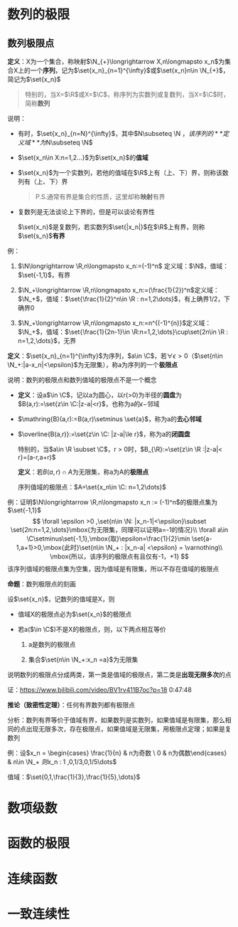 # 数列的极限

## 数列极限点

**定义**：X为一个集合，称映射$\N_{+}\longrightarrow X,n\longmapsto x_n$为集合X上的一个**序列**，记为$\set{x_n}_{n=1}^{\infty}$或$\set{x_n}n\in \N_{+}$，简记为$\set{x_n}$

>特别的，当X=$\R$或X=$\C$，称序列为实数列或复数列，当X=$\C$时，简称**数列**

说明：

- 有时，$\set{x_n}_{n=N}^{\infty}$，其中$N\subseteq \N $，该序列的**定义域**为$N\subseteq \N$

- $\set{x_n\in X:n=1,2...}$为$\set{x_n}$的**值域**

- $\set{x_n}$为一个实数列，若他的值域在$\R$上有（上、下）界，则称该数列有（上、下）界

  > P.S.通常有界是集合的性质，这里却称**映射**有界

- 复数列是无法谈论上下界的，但是可以谈论有界性

  $\set{x_n}$是复数列，若实数列$\set{|x_n|}$在$\R$上有界，则称$\set{s_n}$**有界**

例：

1. $\N\longrightarrow \R,n\longmapsto x_n:=(-1)^n$ 定义域：$\N$，值域：$\set{-1,1}$，有界

2. $\N_+\longrightarrow \R,n\longmapsto x_n:=(\frac{1}{2})^n$定义域：$\N_+$，值域：$\set{\frac{1}{2}^n\in \R : n=1,2\dots}$，有上确界$1/2$，下确界0
3. $\N_+\longrightarrow \R,n\longmapsto x_n:=n^{(-1)^{n}}$定义域：$\N_+$，值域：$\set{\frac{1}{2n-1}\in \R:n=1,2,\dots}\cup\set{2n\in \R : n=1,2,\dots}$，无界

**定义**：$\set{x_n}_{n=1}^{\infty}$为序列，$a\in \C$，若$\forall \epsilon >0$（$\set{n\in \N_+:|a-x_n|<\epsilon}$为无限集），称a为序列的一个**极限点**

说明：数列的极限点和数列值域的极限点不是一个概念

- **定义**：设a$\in \C$，记以a为圆心，以r(>0)为半径的**圆盘**为$B(a,r):=\set{z\in \C:|z-a|<r}$，也称为a的$\epsilon-$邻域

- $\mathring{B}(a,r):=B(a,r)\setminus \set{a}$，称为a的**去心邻域**

- $\overline{B(a,r)}:=\set{z\in \C: |z-a|\le r}$，称为a的**闭圆盘**

  特别的，当$a\in \R \subset \C$，r > 0时，$B_{\R}:=\set{z\in \R :|z-a|< r}=(a-r,a+r)$

  **定义**：若$B(a,r)\cap A$为无限集，称a为A的**极限点**

  序列值域的极限点：$A=\set{x_n\in \C: n=1,2\dots}$

例：证明$\N\longrightarrow \R,n\longmapsto x_n := (-1)^n$的极限点集为$\set{-1,1}$
$$
\forall \epsilon >0 ,\set{n\in \N: |x_n-1|<\epsilon}\subset \set{2n:n=1,2,\dots}\mbox{为无限集，同理可以证明a=-1的情况}\\
\forall a\in \C\setminus\set{-1,1},\mbox{取}\epsilon=\frac{1}{2}\min \set{a-1,a+1}>0,\mbox{此时}\set{n\in \N_+ : |x_n-a| <\epsilon} = \varnothing\\
\mbox{所以，该序列的极限点有且仅有-1，+1}
$$
该序列值域的极限点集为空集，因为值域是有限集，所以不存在值域的极限点

**命题**：数列极限点的刻画

设$\set{x_n}$，记数列的值域是X，则

- 值域X的极限点必为$\set{x_n}$的极限点

- 若a($\in \C$)不是X的极限点，则，以下两点相互等价

  1. a是数列的极限点

  2. 集合$\set{n\in \N_+:x_n =a}$为无限集

说明数列的极限点分成两类，第一类是值域的极限点，第二类是**出现无限多次**的点

证：https://www.bilibili.com/video/BV1rv411B7oc?p=18 0:47:48

**推论（致密性定理）**：任何有界数列都有极限点

分析：数列有界等价于值域有界，如果数列是实数列，如果值域是有限集，那么相同的点出现无限多次，存在极限点，如果值域是无限集，用极限点定理；如果是复数列

例：设$x_n = \begin{cases} \frac{1}{n} & n为奇数 \\ 0 & n为偶数\end{cases} & n\in \N_+ $则$x_n : 1 ,0,1/3,0,1/5\dots$

值域：$\set{0,1,\frac{1}{3},\frac{1}{5},\dots}$



# 数项级数

# 函数的极限

# 连续函数

# 一致连续性